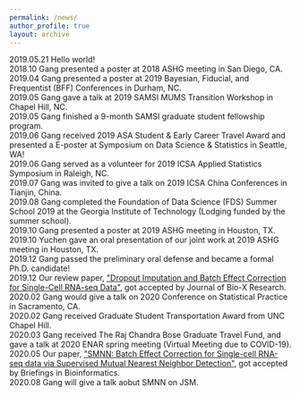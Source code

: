 ```yaml
---
permalink: /news/
author_profile: true
layout: archive
---
```

2019.05.21 Hello world! 
<br> 2018.10 Gang presented a poster at 2018 ASHG meeting in San Diego, CA.
<br> 2019.04 Gang presented a poster at 2019 Bayesian, Fiducial, and Frequentist (BFF) Conferences in Durham, NC.
<br> 2019.05 Gang gave a talk at 2019 SAMSI MUMS Transition Workshop in Chapel Hill, NC.
<br> 2019.05 Gang finished a 9-month SAMSI graduate student fellowship program.
<br> 2019.06 Gang received 2019 ASA Student & Early Career Travel Award and presented a E-poster at Symposium on Data Science & Statistics in Seattle, WA!
<br> 2019.06 Gang served as a volunteer for 2019 ICSA Applied Statistics Symposium in Raleigh, NC. 
<br> 2019.07 Gang was invited to give a talk on 2019 ICSA China Conferences in Tianjin, China.
<br> 2019.08 Gang completed the Foundation of Data Science (FDS) Summer School 2019 at the Georgia Institute of Technology (Lodging funded by the summer school). 
<br> 2019.10 Gang presented a poster at 2019 ASHG meeting in Houston, TX.
<br> 2019.10 Yuchen gave an oral presentation of our joint work at 2019 ASHG meeting in Houston, TX. 
<br> 2019.12 Gang passed the preliminary oral defense and became a formal Ph.D. candidate!
<br> 2019.12 Our review paper, ["Dropout Imputation and Batch Effect Correction for Single-Cell RNA-seq Data"](https://journals.lww.com/jbioxresearch/Fulltext/2019/12000/Dropout_imputation_and_batch_effect_correction_for.4.aspx), got accepted by Journal of Bio-X Research. 
<br> 2020.02 Gang would give a talk on 2020 Conference on Statistical Practice in Sacramento, CA.
<br> 2020.02 Gang received Graduate Student Transportation Award from UNC Chapel Hill.
<br> 2020.03 Gang received The Raj Chandra Bose Graduate Travel Fund, and gave a talk at 2020 ENAR spring meeting (Virtual Meeting due to COVID-19).
<br> 2020.05 Our paper, ["SMNN: Batch Effect Correction for Single-cell RNA-seq data via Supervised Mutual Nearest Neighbor Detection"](https://doi.org/10.1101/672261), got accepted by Briefings in Bioinformatics.
<br> 2020.08 Gang will give a talk aobut SMNN on JSM.

 
